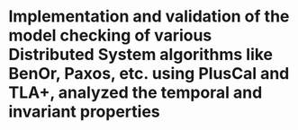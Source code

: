 # Implementation and validation of the model checking of various Distributed System algorithms like BenOr, Paxos, etc. using PlusCal and TLA+, analyzed the temporal and invariant properties 
